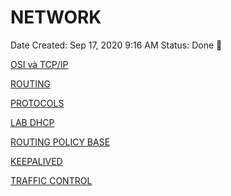 # NETWORK

Date Created: Sep 17, 2020 9:16 AM
Status: Done 🙌

[OSI và TCP/IP](NETWORK/OSI%20TCP%20IP.md)

[ROUTING](NETWORK/ROUTING.md)

[PROTOCOLS](NETWORK/PROTOCOLS.md)

[LAB DHCP](NETWORK/LAB%20DHCP.md)

[ROUTING POLICY BASE](NETWORK/ROUTING%20POLICY%20BASE.md)

[KEEPALIVED](NETWORK/KEEPALIVED.md)

[TRAFFIC CONTROL](NETWORK/TRAFFIC%20CONTROL.md)
